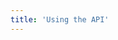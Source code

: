 ```yaml
---
title: 'Using the API'
---
```


<ExternalRedirect href="https://docs.uniswap.org/protocol/V2/guides/interface-integration/using-the-api" />
